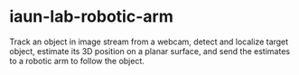 # iaun-lab-robotic-arm
Track an object in image stream from a webcam, detect and localize target object, estimate its 3D position on a planar surface, and send the estimates to a robotic arm to follow the object.
